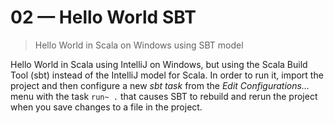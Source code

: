 # 02 &mdash; Hello World SBT   
> Hello World in Scala on Windows using SBT model

Hello World in Scala using IntelliJ on Windows, but using the Scala Build Tool (sbt) instead of the IntelliJ model for Scala. In order to run it, import the project and then configure a new *sbt task* from the *Edit Configurations...* menu with the task `run~ .` that causes SBT to rebuild and rerun the project when you save changes to a file in the project.